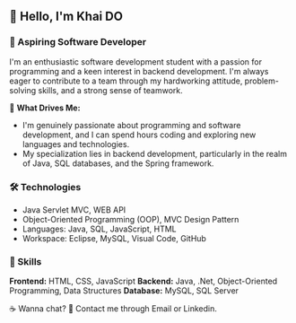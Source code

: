 ## 👋 Hello, I'm Khai DO

### 🚀 Aspiring Software Developer

I'm an enthusiastic software development student with a passion for programming and a keen interest in backend development. I'm always eager to contribute to a team through my hardworking attitude, problem-solving skills, and a strong sense of teamwork.

🌟 **What Drives Me:**
- I'm genuinely passionate about programming and software development, and I can spend hours coding and exploring new languages and technologies.
- My specialization lies in backend development, particularly in the realm of Java, SQL databases, and the Spring framework.

### 🛠️ Technologies

- Java Servlet MVC, WEB API
- Object-Oriented Programming (OOP), MVC Design Pattern
- Languages: Java, SQL, JavaScript, HTML
- Workspace: Eclipse, MySQL, Visual Code, GitHub

### 🌟 Skills

**Frontend:** HTML, CSS, JavaScript
**Backend:** Java, .Net, Object-Oriented Programming, Data Structures
**Database:** MySQL, SQL Server

☕ Wanna chat?
💌 Contact me through Email or Linkedin.
<!--
**khaido51/khaido51** is a ✨ _special_ ✨ repository because its `README.md` (this file) appears on your GitHub profile.

Here are some ideas to get you started:

- 🔭 I’m currently working on ...
- 🌱 I’m currently learning ...
- 👯 I’m looking to collaborate on ...
- 🤔 I’m looking for help with ...
- 💬 Ask me about ...
- 📫 How to reach me: ...
- 😄 Pronouns: ...
- ⚡ Fun fact: ...
-->
